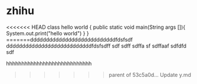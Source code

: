 # zhihu
<<<<<<< HEAD
class hello world {
	public static void main(String args []){
		System.out.print("hello world")
	}
}
=======dddddddddddddddddddddddddddfdsfsdf
dddddddddddddddddddddddddddfdsfsdff
sdf
sdff
sdffa
sf
sdffaaf
sdfdfd
sdf

hhhhhhhhhhhhhhhhhhhhhhhhhhhh
>>>>>>> parent of 53c5a0d... Update y.md

